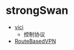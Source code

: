# strongSwan
* [vici](https://github.com/strongswan/strongswan/blob/master/src/libcharon/plugins/vici/README.md)
  * 控制协议
* [RouteBasedVPN](https://wiki.strongswan.org/projects/strongswan/wiki/RouteBasedVPN)

